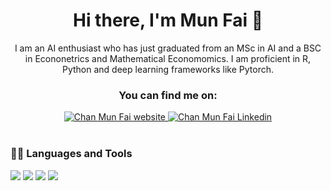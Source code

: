 <div align="center">

# Hi there, I'm Mun Fai 👋 
 
I am an AI enthusiast who has just graduated from an MSc in AI and a BSC in Econonetrics and Mathematical Economomics. I am proficient in R, Python and deep learning frameworks like Pytorch. 

  ### You can find me on:

<div align="center">
 <a href="https://chanmunfai.com">
    <img alt="Chan Mun Fai website" src="https://img.shields.io/badge/website-000000?style=for-the-badge&logo=About.me&logoColor=white">
</a>
<a href="https://www.linkedin.com/in/munfai15//">
    <img alt="Chan Mun Fai Linkedin" src="https://img.shields.io/badge/LinkedIn-0077B5?style=for-the-badge&logo=linkedin&logoColor=white">
</a>
</div>
  <br>
</div>


### 👩‍💻 Languages and Tools

<div>
<img src="https://img.shields.io/badge/Python-FFD43B?style=for-the-badge&logo=python&logoColor=darkgreen"/>
<img src="https://img.shields.io/badge/PyTorch-EE4C2C?style=for-the-badge&logo=PyTorch&logoColor=white"/>
<img src="https://img.shields.io/badge/Lightning-792DE4?style=for-the-badge&logo=pytorch-lightning&logoColor=white"/>
<img src="https://img.shields.io/badge/Weights_&_Biases-FFBE00?style=for-the-badge&logo=WeightsAndBiases&logoColor=white"/>
</div>
